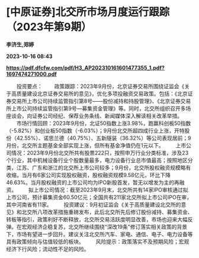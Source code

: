 # [中原证券]北交所市场月度运行跟踪（2023年第9期）
**李济生,郑婷**

**2023-10-16 08:43**

**https://pdf.dfcfw.com/pdf/H3_AP202310161601477355_1.pdf?1697474271000.pdf**

　　投资要点： 　　政策跟踪：2023年9月份，北京证券交易所围绕证监会《关于高质量建设北京证券交易所的意见》，优化多项投融资交易政策。包括：《北京证券交易所上市公司持续监管指引第8号——股份减持和持股管理》、《北京证券交易所上市公司持续监管指引第9号—募集资金管理》等。同时，北交所组织召开多场座谈会，向证券公司经纪、保荐业务条线、新闻媒体深入解读相关改革举措。 　　市场行情回顾：2023年9月份，北证50指数上涨3.98%，跑赢科创板50指数（-5.82%）和创业板50指数（-6.03%）；9月份北交所超四成行业上涨，开特股份（42.55%）、诺思兰德（40.75%）、五新隧装（36.32%）等公司表现居前；9月份，北交所主题基金全部实现上涨，但所有基金净值仍在1元以下。 　　上市公司情况：2023年9月份北交所共有股票222只，按照申万行业分类标准，涉及23个行业，其中机械设备行业个股数量最多，电力设备行业总市值最高；按照地区分类，江苏、广东和浙江的北交所上市公司较多；9月份，北交所股权融资规模略有收缩，当月有6家公司实现股权融资，股权融资规模9.58亿元，环比下降46.63%。当月股权融资的上市公司均为IPO新股首发，暂无以增发为主的再融资。 　　拟上市公司情况：截至2023年9月末，北交所共有14家IPO审核通过拟上市公司，预计募集资金60.50亿元；全国共有211家北交所拟上市公司IPO在审，其中河南省有11家。 　　投资建议：9月初证监会《关于高质量建设北交所的意见》和北交所八项改革措施重磅发布，此后北交所先后修订股份减持、募集资金、转板等指引，政策利好不断释放，北交所交易活跃度明显改善，市场也迎来大幅反弹。在宏观经济企稳复苏，北交所继续围绕“深改19条”修订落实相关政策的背景下，市场有望进一步回升。建议关注北交所汽车、家电、通信、电子、电力设备等具有政策倾向与估值较低的板块。 　　风险提示：政策落实不及预期风险；宏观经济下行风险；流动性不足的风险。